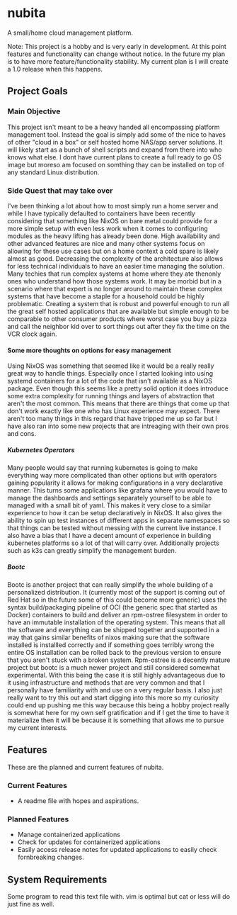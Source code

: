 # nubita
A small/home cloud management platform.

Note: This project is a hobby and is very early in development. At this point features and functionality can change without notice. In the future my plan is to have more feature/functionality stability. My current plan is I will create a 1.0 release when this happens. 

## Project Goals

### Main Objective
This project isn't meant to be a heavy handed all encompassing platform management tool. Instead the goal is simply add some of the nice to haves of other "cloud in a box" or self hosted home NAS/app server solutions.
It will likely start as a bunch of shell scripts and expand from there into who knows what else. I dont have current plans to create a full ready to go OS image but moreso am focused on somthing thay can be installed on top of any standard Linux distribution.

### Side Quest that may take over
I've been thinking a lot about how to most simply run a home server and while I have typically defaulted to containers have been recently considering that something like NixOS on bare metal could provide for a more simple setup with even less work when it comes to configuring modules as the heavy lifting has already been done. 
High availability and other advanced features are nice and many other systems focus on allowing for these use cases but on a home context a cold spare is likely almost as good. Decreasing the complexity of the architecture also allows for less technical individuals to have an easier time managing the solution.
Many techies that run complex systems at home where they ate thenonly ones who understand how those systems work. It may be morbid but in a scenario where that expert is no longer around to maintain these complex systems that have become a staple for a household could be highly problematic. 
Creating a system that is robust and powerful enough to run all the great self hosted applications that are available but simple enough to be comparable to other consumer products where worst case you buy a pizza and call the neighbor kid over to sort things out after they fix the time on the VCR clock again.

#### Some more thoughts on options for easy management
Using NixOS was something that seemed like it would be a really really great way to handle things. Especially once I started looking into using systemd containers for a lot of the code that isn't available as a NixOS package. Even though this seems like a pretty solid option it does introduce some extra complexity for running things and layers of abstraction that aren't the most common. This means that there are things that come up that don't work exactly like one who has Linux experience may expect. There aren't too many things in this regard that have tripped me up so far but I have also ran into some new projects that are intreaging with their own pros and cons. 

##### Kubernetes Operators
Many people would say that running kubernetes is going to make everything way more complicated than other options but with operators gaining popularity it allows for making configurations in a very declarative manner. This turns some applications like grafana where you would have to manage the dashboards and settings separately yourself to be able to managed with a small bit of yaml. This makes it very close to a similar experience to how it can be setup declaratively in NixOS. It also gives the ability to spin up test instances of different apps in separate namespaces so that things can be tested without messing with the current live instance.
I also have a bias that I have a decent amount of experience in building kubernetes platforms so a lot of that will carry over. Additionally projects such as k3s can greatly simplify the management burden.

##### Bootc
Bootc is another project that can really simplify the whole building of a personalized distribution. It (currently most of the support is coming out of Red Hat so in the future some of this could become more generic) uses the syntax build/packaging pipeline of OCI (the generic spec that started as Docker) containers to build and deliver an rpm-ostree filesystem in order to have an immutable installation of the operating system. This means that all the software and everything can be shipped together and supported in a way that gains similar benefits of nixos making sure that the software installed is installled correctly and if something goes terribly wrong the entire OS installation can be rolled back to the previous version to ensure that you aren't stuck with a broken system.
Rpm-ostree is a decently mature project but bootc is a much newer project and still considered somewhat experimental. With this being the case it is still highly advantageous due to it using infrastructure and methods that are very common and that I personally have familiarity with and use on a very regular basis.
I also just really want to try this out and start digging into this more so my curiosity could end up pushing me this way because this being a hobby project really is somewhat here for my own self gratification and if I get the time to have it materialize then it will be because it is something that allows me to pursue my current interests.

## Features

These are the planned and current features of nubita.

### Current Features

 - A readme file with hopes and aspirations. 

### Planned Features

 - Manage containerized applications
 - Check for updates for containerized applications
 - Easily access release notes for updated applications to easily check fornbreaking changes. 

## System Requirements

Some program to read this text file with. vim is optimal but cat or less will do just fine as well.  
